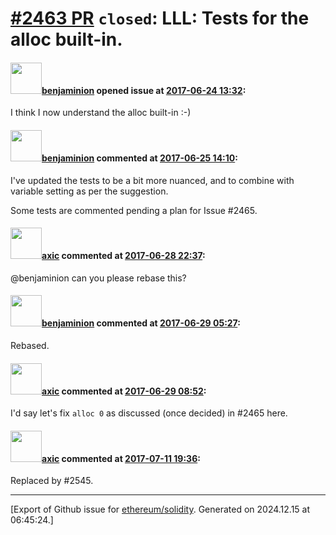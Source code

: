 # [\#2463 PR](https://github.com/ethereum/solidity/pull/2463) `closed`: LLL: Tests for the alloc built-in.

#### <img src="https://avatars.githubusercontent.com/u/20796281?u=3ade059256c951779e598bb585d7d85463f340a3&v=4" width="50">[benjaminion](https://github.com/benjaminion) opened issue at [2017-06-24 13:32](https://github.com/ethereum/solidity/pull/2463):

I think I now understand the alloc built-in :-)

#### <img src="https://avatars.githubusercontent.com/u/20796281?u=3ade059256c951779e598bb585d7d85463f340a3&v=4" width="50">[benjaminion](https://github.com/benjaminion) commented at [2017-06-25 14:10](https://github.com/ethereum/solidity/pull/2463#issuecomment-310904852):

I've updated the tests to be a bit more nuanced, and to combine with variable setting as per the suggestion.

Some tests are commented pending a plan for Issue #2465.

#### <img src="https://avatars.githubusercontent.com/u/20340?v=4" width="50">[axic](https://github.com/axic) commented at [2017-06-28 22:37](https://github.com/ethereum/solidity/pull/2463#issuecomment-311811738):

@benjaminion can you please rebase this?

#### <img src="https://avatars.githubusercontent.com/u/20796281?u=3ade059256c951779e598bb585d7d85463f340a3&v=4" width="50">[benjaminion](https://github.com/benjaminion) commented at [2017-06-29 05:27](https://github.com/ethereum/solidity/pull/2463#issuecomment-311866021):

Rebased.

#### <img src="https://avatars.githubusercontent.com/u/20340?v=4" width="50">[axic](https://github.com/axic) commented at [2017-06-29 08:52](https://github.com/ethereum/solidity/pull/2463#issuecomment-311904274):

I'd say let's fix `alloc 0` as discussed (once decided) in #2465 here.

#### <img src="https://avatars.githubusercontent.com/u/20340?v=4" width="50">[axic](https://github.com/axic) commented at [2017-07-11 19:36](https://github.com/ethereum/solidity/pull/2463#issuecomment-314548985):

Replaced by #2545.


-------------------------------------------------------------------------------



[Export of Github issue for [ethereum/solidity](https://github.com/ethereum/solidity). Generated on 2024.12.15 at 06:45:24.]

